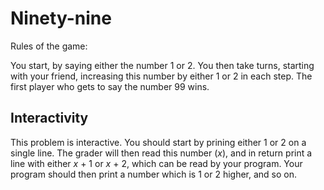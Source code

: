 # Ninety-nine

Rules of the game:

You start, by saying either the number 1 or 2. You then take turns, starting with your friend, increasing this number by either 1 or 2 in each step. The first player who gets to say the number 99 wins.

## Interactivity

This problem is interactive. You should start by prining either 1 or 2 on a single line.
The grader will then read this number (_x_), and in return print a line with either
_x_ + 1 or _x_ + 2, which can be read by your program. Your program should then print a number which is 1 or 2 higher, and so on.
